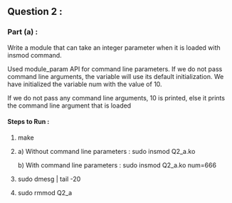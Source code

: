 ##  Question 2 :
### Part (a) : 
Write a module that can take an integer parameter when it is loaded with insmod command.

Used module_param API for command line parameters. If we do not pass command line arguments, the variable will use its default initialization.
We have initialized the variable num with the value of 10.

If we do not pass any command line arguments, 10 is printed, else it prints the command line argument that is loaded

#### Steps to Run :
1) make
2) a) Without command line parameters : sudo insmod Q2_a.ko

   b) With command line parameters : sudo insmod Q2_a.ko num=666
3) sudo dmesg | tail -20
4)  sudo rmmod Q2_a
